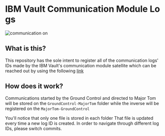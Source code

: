 # IBM Vault Communication Module Logs

![communication on](https://img.shields.io/badge/communication-ON-brightgreen)

## What is this?
This repository has the sole intent to register all of the communication logs' IDs made by the IBM Vault's communication module satellite which can be reached out by using the following [link](https://assistant-chat-us-south.watsonplatform.net/web/public/14111530-cc8c-42d1-980e-bfa46cb46cd8)

## How does it work?
Communications started by the Ground Control and directed to Major Tom will be stored on the ```GroundControl-MajorTom``` folder while the inverse will be registered on the ```MajorTom-GroundControl```

You'll notice that only one file is stored in each folder That file is updated every time a new log ID is created. In order to navigate through different log IDs, please switch commits.
